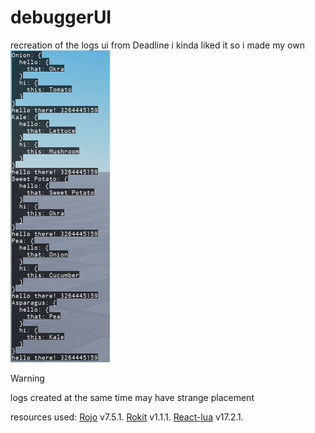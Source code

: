 # debuggerUI
recreation of the logs ui from Deadline
i kinda liked it so i made my own
<img src="/repository/TestDisplay.png"/>

> [!WARNING]
> logs created at the same time may have strange placement

resources used:
[Rojo](https://github.com/rojo-rbx/rojo) v7.5.1.
[Rokit](https://github.com/rojo-rbx/rokit) v1.1.1.
[React-lua](https://github.com/jsdotlua/react-lua) v17.2.1.